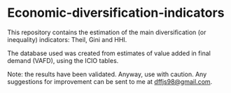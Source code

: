 # Economic-diversification-indicators
This repository contains the estimation of the main diversification (or inequality) indicators: Theil, Gini and HHI.


The database used was created from estimates of value added in final demand (VAFD), using the ICIO tables.

Note: the results have been validated. Anyway, use with caution. Any suggestions for improvement can be sent to me at dffjs98@gmail.com.
